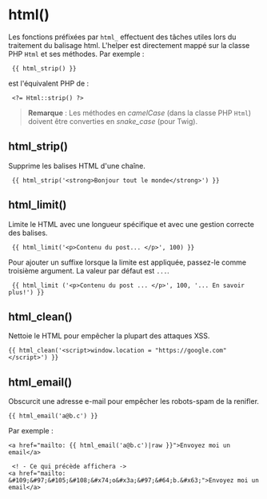 # html()

Les fonctions préfixées par `html_` effectuent des tâches utiles lors du traitement du balisage html. L'helper est directement mappé sur la classe PHP `Html` et ses méthodes. Par exemple :

     {{ html_strip() }}

est l'équivalent PHP de :

     <?= Html::strip() ?>

> **Remarque** : Les méthodes en _camelCase_ (dans la classe PHP `Html`) doivent être converties en _snake_case_ (pour Twig).

## html_strip()

Supprime les balises HTML d'une chaîne.

     {{ html_strip('<strong>Bonjour tout le monde</strong>') }}

## html_limit()

Limite le HTML avec une longueur spécifique et avec une gestion correcte des balises.

     {{ html_limit('<p>Contenu du post... </p>', 100) }}

Pour ajouter un suffixe lorsque la limite est appliquée, passez-le comme troisième argument. La valeur par défaut est `...`.

     {{ html_limit ('<p>Contenu du post ... </p>', 100, '... En savoir plus!') }}

## html_clean()

Nettoie le HTML pour empêcher la plupart des attaques XSS.

    {{ html_clean('<script>window.location = "https://google.com"</script>') }}

## html_email()

Obscurcit une adresse e-mail pour empêcher les robots-spam de la renifler.

    {{ html_email('a@b.c') }}

Par exemple :

    <a href="mailto: {{ html_email('a@b.c')|raw }}">Envoyez moi un email</a>

     <! - Ce qui précède affichera ->
    <a href="mailto: &#109;&#97;&#105;&#108;&#x74;o&#x3a;&#97;&#64;b.&#x63;">Envoyez moi un email</a>

